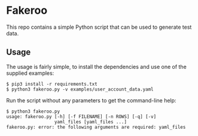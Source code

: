 # Fakeroo

This repo contains a simple Python script that can be used to generate test data.

## Usage

The usage is fairly simple, to install the dependencies and use one of the supplied examples:

```
$ pip3 install -r requirements.txt
$ python3 fakeroo.py -v examples/user_account_data.yaml  
```

Run the script without any parameters to get the command-line help:

```
$ python3 fakeroo.py
usage: fakeroo.py [-h] [-f FILENAME] [-n ROWS] [-q] [-v]
                  yaml_files [yaml_files ...]
fakeroo.py: error: the following arguments are required: yaml_files
```